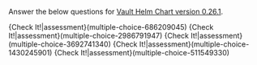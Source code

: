 Answer the below questions for [Vault Helm Chart version 0.26.1](https://artifacthub.io/packages/helm/hashicorp/vault/0.26.1).


{Check It!|assessment}(multiple-choice-686209045)
{Check It!|assessment}(multiple-choice-2986791947)
{Check It!|assessment}(multiple-choice-3692741340)
{Check It!|assessment}(multiple-choice-1430245901)
{Check It!|assessment}(multiple-choice-511549330)
